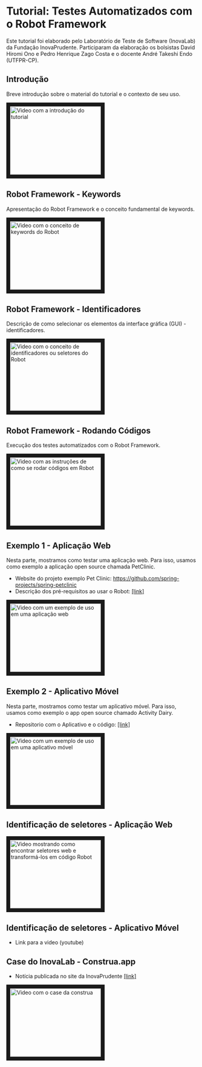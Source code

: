 # Tutorial: Testes Automatizados com o Robot Framework

Este tutorial foi elaborado pelo Laboratório de Teste de Software (InovaLab) da Fundação InovaPrudente. Participaram da elaboração os bolsistas David Hiromi Ono e Pedro Henrique Zago Costa e o docente André Takeshi Endo (UTFPR-CP).

## Introdução

Breve introdução sobre o material do tutorial e o contexto de seu uso. 

<a href="http://www.youtube.com/watch?feature=player_embedded&v=Fcwk5aK0erE" target="_blank"><img src="http://img.youtube.com/vi/Fcwk5aK0erE/0.jpg" 
alt="Video com a introdução do tutorial" width="240" height="180" border="10" /></a>   

## Robot Framework - Keywords

Apresentação do Robot Framework e o conceito fundamental de keywords.

<a href="http://www.youtube.com/watch?feature=player_embedded&v=_4Hhm5mJTB8" target="_blank"><img src="http://img.youtube.com/vi/_4Hhm5mJTB8/0.jpg" 
alt="Video com o conceito de keywords do Robot" width="240" height="180" border="10" /></a>   
   
## Robot Framework - Identificadores

Descrição de como selecionar os elementos da interface gráfica (GUI) - identificadores.

<a href="http://www.youtube.com/watch?feature=player_embedded&v=yFafjL9xAVQ" target="_blank"><img src="http://img.youtube.com/vi/yFafjL9xAVQ/0.jpg" 
alt="Video com o conceito de identificadores ou seletores do Robot" width="240" height="180" border="10" /></a>   

## Robot Framework - Rodando Códigos

Execução dos testes automatizados com o Robot Framework. 

<a href="https://www.youtube.com/watch?v=i0_ovETZd8Q" target="_blank"><img src="http://img.youtube.com/vi/i0_ovETZd8Q/0.jpg" 
alt="Video com as instruções de como se rodar códigos em Robot" width="240" height="180" border="10" /></a>

## Exemplo 1 - Aplicação Web

Nesta parte, mostramos como testar uma aplicação web. Para isso, usamos como exemplo a aplicação open source chamada PetClinic. 

   - Website do projeto exemplo Pet Clinic: https://github.com/spring-projects/spring-petclinic
   - Descrição dos pré-requisitos ao usar o Robot: [[link]](seleniumExemplo)

<a href="http://www.youtube.com/watch?feature=player_embedded&v=JEal7WBai2I" target="_blank"><img src="http://img.youtube.com/vi/JEal7WBai2I/0.jpg" 
alt="Video com um exemplo de uso em uma aplicação web" width="240" height="180" border="10" /></a>      

## Exemplo 2 - Aplicativo Móvel

Nesta parte, mostramos como testar um aplicativo móvel. Para isso, usamos como exemplo o app open source chamado Activity Dairy.

   - Repositorio com o Aplicativo e o código: [[link]](appiumExemplo) 

<a href="https://www.youtube.com/watch?v=OXUPrMlDFu8" target="_blank"><img src="https://img.youtube.com/vi/OXUPrMlDFu8/0.jpg" 
alt="Video com um exemplo de uso em uma aplicativo móvel" width="240" height="180" border="10" /></a>    

## Identificação de seletores - Aplicação Web

<a href="https://www.youtube.com/watch?v=OcF1ty7hPjQ" target="_blank"><img src="https://i9.ytimg.com/vi/OcF1ty7hPjQ/mq2.jpg?sqp=COCN2IYG&rs=AOn4CLDiuEulNX3T2Ln95OVZy3u835ghXw" 
alt="Video mostrando como encontrar seletores web e transformá-los em código Robot" width="240" height="180" border="10" /></a>

## Identificação de seletores - Aplicativo Móvel
   - Link para a video (youtube)


## Case do InovaLab - Construa.app
   - Notícia publicada no site da InovaPrudente [[link]](https://inovaprudente.com.br/noticias/inovalab-finaliza-seu-primeiro-case-de-teste-de-software.html)

<a href="http://www.youtube.com/watch?feature=player_embedded&v=ulvqlNzf0AI" target="_blank"><img src="http://img.youtube.com/vi/ulvqlNzf0AI/0.jpg" 
alt="Video com o case da construa" width="240" height="180" border="10" /></a>
